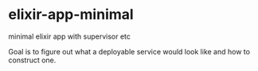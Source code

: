 # elixir-app-minimal
minimal elixir app with supervisor etc

Goal is to figure out what a deployable service would look like and how to construct one.

